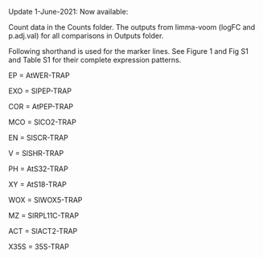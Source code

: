 Update 1-June-2021: Now available:

Count data in the Counts folder.
The outputs from limma-voom (logFC and p.adj.val) for all comparisons in Outputs folder.

Following shorthand is used for the marker lines. See Figure 1 and Fig S1 and Table S1 for their complete expression patterns.

EP = AtWER-TRAP

EXO = SlPEP-TRAP

COR = AtPEP-TRAP

MCO = SlCO2-TRAP

EN = SlSCR-TRAP

V = SlSHR-TRAP

PH = AtS32-TRAP

XY = AtS18-TRAP

WOX = SlWOX5-TRAP

MZ = SlRPL11C-TRAP

ACT = SlACT2-TRAP

X35S = 35S-TRAP

